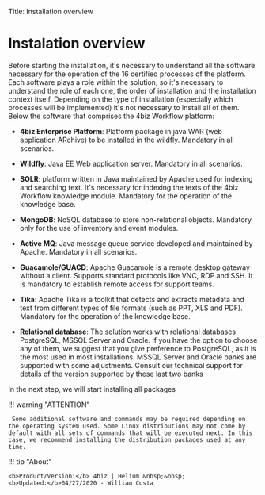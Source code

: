 Title: Installation overview

# Instalation overview

Before starting the installation, it's necessary to understand all the software necessary for the operation of the 16 certified processes of the platform. Each software plays a role within the solution, so it's necessary to understand the role of each one, the order of installation and the installation context itself. Depending on the type of installation (especially which processes will be implemented) it's not necessary to install all of them. Below the software that comprises the 4biz Workflow platform:

* **4biz Enterprise Platform**: Platform package in java WAR (web application ARchive) to be installed in the wildfly. Mandatory in all scenarios.

* **Wildfly**: Java EE Web application server. Mandatory in all scenarios.

* **SOLR**: platform written in Java maintained by Apache used for indexing and searching text. It's necessary for indexing the texts of the 4biz Workflow knowledge module. Mandatory for the operation of the knowledge base.

* **MongoDB**: NoSQL database to store non-relational objects. Mandatory only for the use of inventory and event modules.

* **Active MQ**: Java message queue service developed and maintained by Apache. Mandatory in all scenarios.

* **Guacamole/GUACD**: Apache Guacamole is a remote desktop gateway without a client. Supports standard protocols like VNC, RDP and SSH. It is mandatory to establish remote access for support teams.

* **Tika**: Apache Tika is a toolkit that detects and extracts metadata and text from different types of file formats (such as PPT, XLS and PDF). Mandatory for the operation of the knowledge base.

* **Relational database**: The solution works with relational databases PostgreSQL, MSSQL Server and Oracle. If you have the option to choose any of them, we suggest that you give preference to PostgreSQL, as it is the most used in most installations. MSSQL Server and Oracle banks are supported with some adjustments. Consult our technical support for details of the version supported by these last two banks

In the next step, we will start installing all packages

!!! warning "ATTENTION"

     Some additional software and commands may be required depending on the operating system used. Some Linux distributions may not come by default with all sets of commands that will be executed next. In this case, we recommend installing the distribution packages used at any time.

	 
!!! tip "About"

    <b>Product/Version:</b> 4biz | Helium &nbsp;&nbsp;
    <b>Updated:</b>04/27/2020 - William Costa  
	

